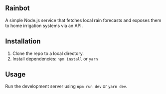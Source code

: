 ## Rainbot

A simple Node.js service that fetches local rain forecasts and exposes them to home irrigation systems via an API.

## Installation

1. Clone the repo to a local directory.
1. Install dependencies: `npm install` or `yarn`

## Usage

Run the development server using `npm run dev` or `yarn dev`.
